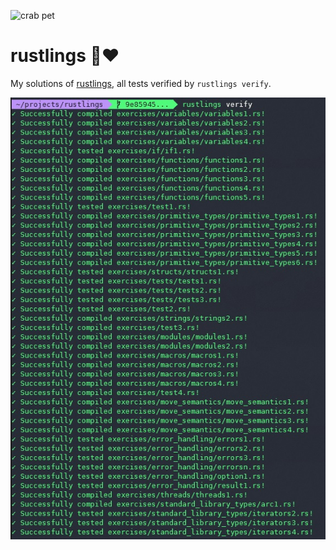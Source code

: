![crab pet](https://i.imgur.com/LbZJgmm.gif) 

# rustlings 🦀❤️

My solutions of [rustlings](https://github.com/rust-lang/rustlings), all tests verified by `rustlings verify`.

![verified](rustlings-verified.jpg)

